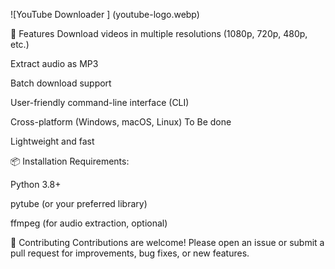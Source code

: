 ![YouTube Downloader ] (youtube-logo.webp)



🚀 Features
Download videos in multiple resolutions (1080p, 720p, 480p, etc.)

Extract audio as MP3

Batch download support

User-friendly command-line interface (CLI)

Cross-platform (Windows, macOS, Linux) To Be done

Lightweight and fast

📦 Installation
Requirements:

Python 3.8+

pytube (or your preferred library)

ffmpeg (for audio extraction, optional)

🤝 Contributing
Contributions are welcome! Please open an issue or submit a pull request for improvements, bug fixes, or new features.
